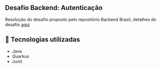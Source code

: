<h2>
  Desafio Backend: Autenticação
</h2>

Resolução do desafio proposto pelo repositório Backend Brasil, detalhes do desafio [aqui](https://github.com/backend-br/desafios/blob/master/authentication/PROBLEM.md)

## :rocket: Tecnologias utilizadas

- Java
- Quarkus
- Junit


